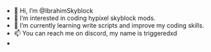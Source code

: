 - 👋 Hi, I’m @IbrahimSkyblock
- 👀 I’m interested in coding hypixel skyblock mods.
- 🌱 I’m currently learning write scripts and improve my coding skills.
- 📫 You can reach me on discord, my name is triggeredxd
- 
